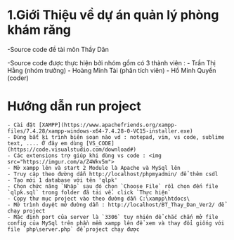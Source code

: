 # 1.Giới Thiệu về dự án quản lý phòng khám răng 

-Source code đề tài môn Thầy Dân 

-Source code được thực hiện bởi nhóm gồm có 3 thành viên :
    - Trần Thị Hằng (nhóm trưởng)
    - Hoàng Minh Tài (phân tích viên)
    - Hồ Minh Quyền (coder)

# Hướng dẫn run project
    - Cài đặt [XAMPP](https://www.apachefriends.org/xampp-files/7.4.28/xampp-windows-x64-7.4.28-0-VC15-installer.exe)
    - Dùng bất kì trình biên soạn nào vd : notepad, vim, vs code, sublime text, .... Ở đây em dùng [VS_CODE](https://code.visualstudio.com/download#)
    - Các extensions trợ giúp khi dùng vs code : <img src="https://imgur.com/a/Z4Wkv5m">
    - Mở xampp lên và start 2 Module là Apache và MySql lên
    - Truy cập theo đường dẫn http://localhost/phpmyadmin/ để thêm csdl
    - Tạo mới 1 database với tên 'qlpk'
    - Chọn chức năng `Nhập` sau đó chọn `Choose File` rồi chọn đến file `qlpk.sql` trong folder đã tải về. click `Thực hiện`
    - Copy thư mục project vào theo đường dẫn C:\xampp\htdocs\ 
    - Mở trình duyệt mở đường dẫn : http://localhost/BT_Thay_Dan_Ver2/ để chạy project
    - Mặc định port của server là `3306` tuy nhiên để chắc chắn mở file config của MySql trên phần mềm xampp lên để xem và thay đổi giống với file `php\server.php` để project chạy được
